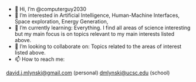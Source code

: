 - 👋 Hi, I’m @computerguy2030
- 👀 I’m interested in Artificial Intelligence, Human-Machine Interfaces, Space exploration, Energy Generation, 
- 🌱 I’m currently learning: Everything. I find all areas of science interesting but my main focus is on topics relevant to my main interests listed above.
- 💞️ I’m looking to collaborate on: Topics related to the areas of interest listed above. 
- 📫 How to reach me:

david.j.mlynski@gmail.com (personal)
dmlynski@ucsc.edu (school)


<!---
computerguy2030/computerguy2030 is a ✨ special ✨ repository because its `README.md` (this file) appears on your GitHub profile.
You can click the Preview link to take a look at your changes.
--->
